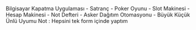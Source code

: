 Bilgisayar Kapatma Uygulaması -
Satranç -
Poker Oyunu -
Slot Makinesi -
Hesap Makinesi -
Not Defteri -
Asker Dağıtım Otomasyonu -
Büyük Küçük Ünlü Uyumu 
Not : Hepsini tek form içinde yaptım
